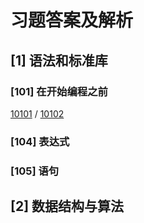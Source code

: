 # 习题答案及解析

## [1] 语法和标准库

### [101] 在开始编程之前

[10101](语法和标准库/在开始编程之前/10101.md) / [10102](语法和标准库/在开始编程之前/10102.md)

### [104] 表达式

### [105] 语句

## [2] 数据结构与算法
